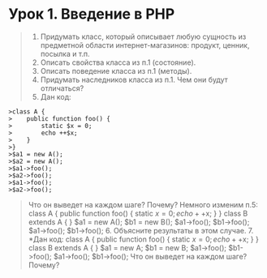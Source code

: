 # Урок 1. Введение в PHP
>1. Придумать класс, который описывает любую сущность из предметной области интернет-магазинов: продукт, ценник, посылка и т.п.
>2. Описать свойства класса из п.1 (состояние).
>3. Описать поведение класса из п.1 (методы).
>4. Придумать наследников класса из п.1. Чем они будут отличаться?
>5. Дан код:
```
>class A {
>    public function foo() {
>        static $x = 0;
>        echo ++$x;
>    }
>}
>$a1 = new A();
>$a2 = new A();
>$a1->foo();
>$a2->foo();
>$a1->foo();
>$a2->foo();
```
>Что он выведет на каждом шаге? Почему?
>Немного изменим п.5:
>class A {
>    public function foo() {
>        static $x = 0;
>        echo ++$x;
>    }
>}
>class B extends A {
>}
>$a1 = new A();
>$b1 = new B();
>$a1->foo(); 
>$b1->foo(); 
>$a1->foo(); 
>$b1->foo();
>6. Объясните результаты в этом случае.
>7. *Дан код:
>class A {
>    public function foo() {
>        static $x = 0;
>        echo ++$x;
>    }
>}
>class B extends A {
>}
>$a1 = new A;
>$b1 = new B;
>$a1->foo(); 
>$b1->foo(); 
>$a1->foo(); 
>$b1->foo(); 
>Что он выведет на каждом шаге? Почему?

